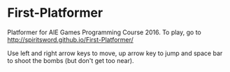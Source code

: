 # First-Platformer
Platformer for AIE Games Programming Course 2016. To play, go to http://spiritsword.github.io/First-Platformer/

Use left and right arrow keys to move, up arrow key to jump and space bar to shoot the bombs (but don't get too near).
